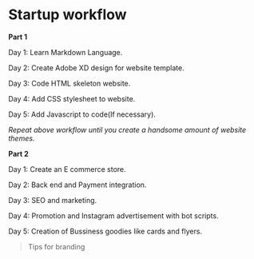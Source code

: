 
<h1>Startup workflow</h1>

__Part 1__

   
<p>Day 1: Learn Markdown Language.</p>
<p>Day 2: Create Adobe XD design for website template.</p>
<p>Day 3: Code HTML skeleton website.</p>
<p>Day 4: Add CSS stylesheet to website.</p>
<p>Day 5: Add Javascript to code(If necessary).</p>

_Repeat above workflow until you create a handsome amount of website themes._

__Part 2__
<p>Day 1: Create an E commerce store. </p>
<p>Day 2: Back end and Payment integration.</p>
<p>Day 3: SEO and marketing.</p>
<p>Day 4: Promotion and Instagram advertisement with bot scripts.</p>
<p>Day 5: Creation of Bussiness goodies like cards and flyers.</p>

>Tips for branding
